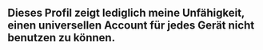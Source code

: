 ## Dieses Profil zeigt lediglich meine Unfähigkeit, einen universellen Account für jedes Gerät nicht benutzen zu können.

